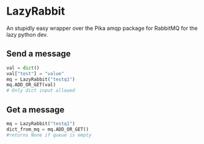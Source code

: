 # LazyRabbit
An stupidly easy wrapper over the Pika amqp package for RabbitMQ for the lazy python dev.

## Send a message 

```python
val = dict()
val["test"] = "value"    
mq = LazyRabbit("testq1")
mq.ADD_OR_GET(val)
# Only dict input allowed
```    



## Get a message 

```python
mq = LazyRabbit("testq1")
dict_from_mq = mq.ADD_OR_GET()
#returns None if queue is empty
 ```


